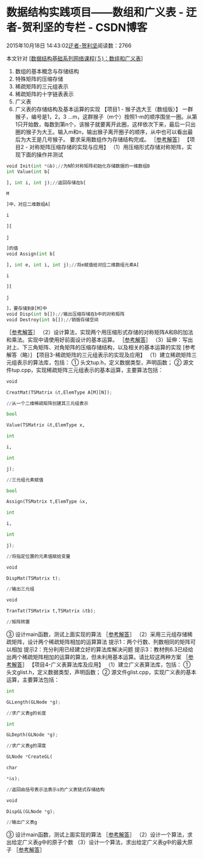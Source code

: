 
# 数据结构实践项目——数组和广义表 - 迂者-贺利坚的专栏 - CSDN博客

2015年10月18日 14:43:02[迂者-贺利坚](https://me.csdn.net/sxhelijian)阅读数：2766


本文针对 [[数据结构基础系列网络课程(５)：数组和广义表](http://edu.csdn.net/course/detail/1512)]
1. 数组的基本概念与存储结构
2. 特殊矩阵的压缩存储
3. 稀疏矩阵的三元组表示
4. 稀疏矩阵的十字链表表示
5. 广义表
6. 广义表的存储结构及基本运算的实现
【项目1 - 猴子选大王（数组版）】
一群猴子，编号是1，2，3 …m，这群猴子（m个）按照1-m的顺序围坐一圈。从第1只开始数，每数到第n个，该猴子就要离开此圈，这样依次下来，最后一只出圈的猴子为大王。输入m和n，输出猴子离开圈子的顺序，从中也可以看出最后为大王是几号猴子。
要求采用数组作为存储结构完成。
［[参考解答](http://blog.csdn.net/sxhelijian/article/details/49226553)］
【项目2 - 对称矩阵压缩存储的实现与应用】
（1）用压缩形式存储对称矩阵，实现下面的操作并测试
```python
void Init(int *&b);//为N阶对称矩阵初始化存储数据的一维数组B
int Value(int b[
```
```python
], int i, int j);//返回存储在b[
```
```python
M
```
```python
]中，对应二维数组A[
```
```python
i
```
```python
][
```
```python
j
```
```python
]的值
void Assign(int b[
```
```python
], int e, int i, int j);//将e赋值给对应二维数组元素A[
```
```python
i
```
```python
][
```
```python
j
```
```python
]，要存储到B[M]中
void Disp(int b[]);//输出压缩存储在b中的对称矩阵
void Destroy(int b[]);//销毁存储空间
```
［[参考解答](http://blog.csdn.net/sxhelijian/article/details/48949815)］
（2）设计算法，实现两个用压缩形式存储的对称矩阵A和B的加法和乘法。实现中请使用好前面设计的基本运算。
［[参考解答](http://blog.csdn.net/sxhelijian/article/details/48955183)］
（3）延伸：写出对上、下三角矩阵、对角矩阵的压缩存储结构，以及相关的基本运算的实现
[参考解答（略）]
【项目3-稀疏矩阵的三元组表示的实现及应用】
（1）建立稀疏矩阵三元组表示的算法库，包括：
① 头文tup.h，定义数据类型，声明函数；
② 源文件tup.cpp，实现稀疏矩阵三元组表示的基本运算，主要算法包括：
```python
void
```
```python
CreatMat(TSMatrix &t,ElemType A[M][N]);
```
```python
//从一个二维稀疏矩阵创建其三元组表示
```
```python
bool
```
```python
Value(TSMatrix &t,ElemType x,
```
```python
int
```
```python
i,
```
```python
int
```
```python
j);
```
```python
//三元组元素赋值
```
```python
bool
```
```python
Assign(TSMatrix t,ElemType &x,
```
```python
int
```
```python
i,
```
```python
int
```
```python
j);
```
```python
//将指定位置的元素值赋给变量
```
```python
void
```
```python
DispMat(TSMatrix t);
```
```python
//输出三元组
```
```python
void
```
```python
TranTat(TSMatrix t,TSMatrix &tb);
```
```python
//矩阵转置
```
③ 设计main函数，测试上面实现的算法
［[参考解答](http://blog.csdn.net/sxhelijian/article/details/48949971)］
（2）采用三元组存储稀疏矩阵，设计两个稀疏矩阵相加的运算算法
提示1：两个行数、列数相同的矩阵可以相加
提示2：充分利用已经建立好的算法库解决问题
提示3：教材例6.3已经给出两个稀疏矩阵相加的运算的算法，但未利用基本运算。请比较这两种方案
［[参考解答](http://blog.csdn.net/sxhelijian/article/details/48953869)］
【项目4-广义表算法库及应用】
（1）建立广义表算法库，包括：
① 头文glist.h，定义数据类型，声明函数；
② 源文件glist.cpp，实现广义表的基本运算，主要算法包括：
```python
int
```
```python
GLLength(GLNode *g);
```
```python
//求广义表g的长度
```
```python
int
```
```python
GLDepth(GLNode *g);
```
```python
//求广义表g的深度
```
```python
GLNode *CreateGL(
```
```python
char
```
```python
*&s);
```
```python
//返回由括号表示法表示s的广义表链式存储结构
```
```python
void
```
```python
DispGL(GLNode *g);
```
```python
//输出广义表g
```
③ 设计main函数，测试上面实现的算法
［[参考解答](http://blog.csdn.net/sxhelijian/article/details/48954469)］
（2）设计一个算法，求出给定广义表g中的原子个数
（3）设计一个算法，求出给定广义表g中的最大原子
［[参考解答](http://blog.csdn.net/sxhelijian/article/details/48954965)］

